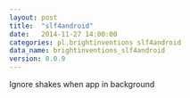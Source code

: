 ```yaml
---
layout: post
title:  "slf4android"
date:   2014-11-27 14:00:00
categories: pl.brightinventions slf4android
data_name: brightinventions_slf4android
version: 0.0.9
---
```


Ignore shakes when app in background
